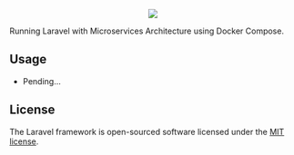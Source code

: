 <p align="center"><img src="https://laravel.com/assets/img/components/logo-laravel.svg"></p>

Running Laravel with Microservices Architecture using Docker Compose.

## Usage

- Pending...

## License

The Laravel framework is open-sourced software licensed under the [MIT license](http://opensource.org/licenses/MIT).
